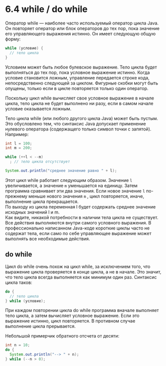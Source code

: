 # 6.4 while / do while

Оператор while — наиболее часто используемый оператор цикла Java. Он повторяет оператор или блок операторов до тех пор, пока значение его управляющего выражения истинно. Он имеет следующую общую форму:

```java
while (условие) {
  // тело цикла
}
```

Условием может быть любое булевское выражение. Тело цикла будет выполняться до тех пор, пока условное выражение истинно. Когда условие становится ложным, управление передается строке кода, непосредственно следующей за циклом. Фигурные скобки могут быть опущены, только если в цикле повторяется только один оператор.

Поскольку цикл while вычисляет свое условное выражение в начале цикла, тело цикла не будет выполнено ни разу, если в самом начале условие оказывается ложным.

Тело цикла while \(или любого другого цикла Java\) может быть пустым. Это обусловлено тем, что синтаксис Java допускает применение нулевого оператора \(содержащего только символ точки с запятой\). Например:

```java
int l = 100;
int m = 200;

while (++l < --m)
  ; // тело цикла отсутствует

System.out.println("среднее значение равно " + l);
```

Этот цикл while работает следующим образом. Значение `l` увеличивается, а значение `m` уменьшается на единицу. Затем программа сравнивает эти два значения. Если новое значение `l` по-прежнему меньше нового значения `m` , цикл повторяется, иначе, выполнение цикла прекращается.  
По выходу из цикла переменная l будет содержать среднее значение исходных значений l и m.  
Как видите, никакой потребности в наличии тела цикла не существует. Все действия выполняются внутри самого условного выражения. В профессионально написанном Java-коде короткие циклы часто не содержат тела, если само по себе управляющее выражение может выполнять все необходимые действия.

## do while

Цикл do while очень похож на цикл while, за исключением того, что выражение цикла проверяется в конце цикла, а не в начале. Это значит, что тело цикла всегда выполняется как минимум один раз. Синтаксис цикла таков:

```java
do {
  // тело цикла
} while (условие);
```

При каждом повторении цикла do while программа вначале выполняет тело цикла, а затем вычисляет условное выражение. Если это выражение истинно, цикл повторяется. В противном случае выполнение цикла прерывается.

Небольшой примерчик обратного отсчета от десяти:

```java
int n = 10;
do {
  System.out.println("--> " + n);
} while (--n > 0);
```

